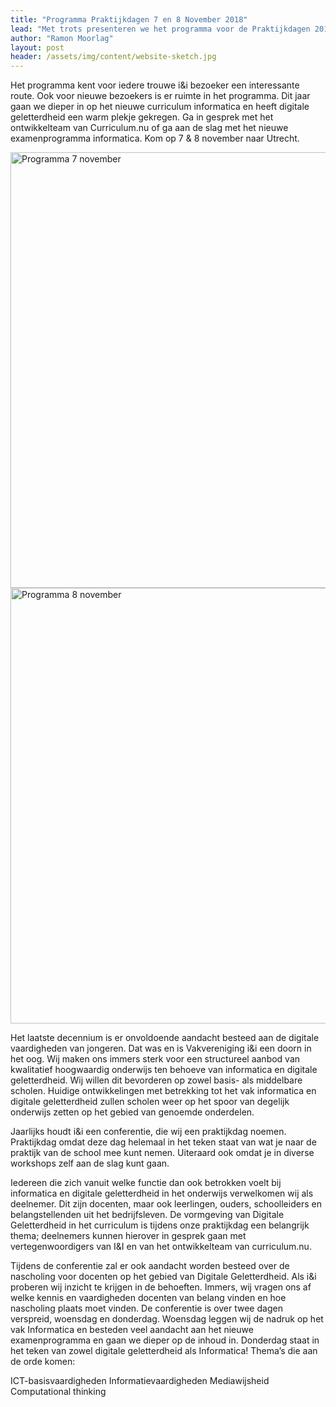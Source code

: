 ```yaml
---
title: "Programma Praktijkdagen 7 en 8 November 2018"
lead: "Met trots presenteren we het programma voor de Praktijkdagen 2018!"
author: "Ramon Moorlag"
layout: post
header: /assets/img/content/website-sketch.jpg
---
```


Het programma kent voor iedere trouwe i&i bezoeker een interessante route. Ook voor nieuwe bezoekers is er ruimte in het programma. Dit jaar gaan we dieper in op het nieuwe curriculum informatica en heeft digitale geletterdheid een warm plekje gekregen. Ga in gesprek met het ontwikkelteam van Curriculum.nu of ga aan de slag met het nieuwe examenprogramma informatica. Kom op 7 & 8 november naar Utrecht.

  

 <img src="https://github.com/ieni/website/blob/master/assets/img/content/Programma_ii_7nov.jpg?raw=true" alt="Programma 7 november" height="697" width="547">
 <img src="https://github.com/ieni/website/blob/master/assets/img/content/Programma_ii_8nov.jpg?raw=true" alt="Programma 8 november" height="697" width="547">
 
 
Het laatste decennium is er onvoldoende aandacht besteed aan de digitale vaardigheden van jongeren. Dat was en is Vakvereniging i&i een doorn in het oog.
Wij maken ons immers sterk voor een structureel aanbod van kwalitatief hoogwaardig onderwijs ten behoeve van informatica en digitale geletterdheid. 
Wij willen dit bevorderen op zowel basis- als middelbare scholen.
Huidige ontwikkelingen met betrekking tot het vak informatica en digitale geletterdheid zullen 
scholen weer op het spoor van degelijk onderwijs zetten op het gebied van genoemde onderdelen. 

Jaarlijks houdt i&i een conferentie, die wij een praktijkdag noemen. Praktijkdag omdat deze dag helemaal in het teken staat van wat je naar de praktijk van de school mee kunt nemen. Uiteraard ook omdat je in diverse workshops zelf aan de slag kunt gaan.  

Iedereen die zich vanuit welke functie dan ook betrokken voelt bij informatica en digitale geletterdheid in het onderwijs verwelkomen wij als deelnemer. Dit zijn docenten, maar ook leerlingen, ouders, schoolleiders en belangstellenden uit het bedrijfsleven.
De vormgeving van Digitale Geletterdheid in het curriculum is tijdens onze praktijkdag een belangrijk thema; deelnemers kunnen hierover in gesprek gaan met vertegenwoordigers van I&I en van het ontwikkelteam van curriculum.nu.

Tijdens de conferentie zal er ook aandacht worden besteed over de nascholing voor docenten op het gebied van Digitale Geletterdheid. Als i&i proberen wij inzicht te krijgen in de behoeften. Immers, wij vragen ons af welke kennis en vaardigheden docenten van belang vinden en hoe nascholing plaats moet vinden.
De conferentie is over twee dagen verspreid, woensdag en donderdag.
Woensdag leggen wij de nadruk op het vak Informatica en besteden veel aandacht aan het nieuwe examenprogramma en gaan we dieper op de  inhoud in.
Donderdag staat in het teken van zowel digitale geletterdheid als Informatica!
Thema’s die aan de orde komen:

ICT-basisvaardigheden
Informatievaardigheden
Mediawijsheid
Computational thinking
